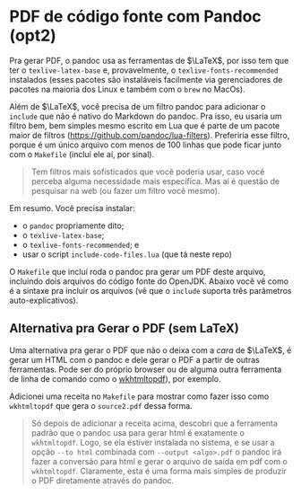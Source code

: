 # PDF de código fonte com Pandoc (opt2)

Pra gerar PDF, o pandoc usa as ferramentas de $\LaTeX$,
por isso tem que ter o `texlive-latex-base` e, provavelmente, o
`texlive-fonts-recommended` instalados (esses pacotes são
instaláveis facilmente via gerenciadores de pacotes na maioria
dos Linux e também com o `brew` no MacOs).

Além de $\LaTeX$, você precisa de um filtro pandoc para
adicionar o `include` que não é nativo do Markdown do pandoc. Pra
isso, eu usaria um filtro bem, bem simples mesmo escrito em Lua que
é parte de um pacote maior de filtros
(https://github.com/pandoc/lua-filters).  Preferiria esse filtro,
porque é um único arquivo com menos de 100 linhas que pode ficar
junto com o `Makefile` (incluí ele aí, por sinal).

> Tem filtros mais sofisticados que você poderia usar, caso você
> perceba alguma necessidade mais específica. Mas aí é questão de
> pesquisar na web (ou fazer um filtro você mesmo).

Em resumo. Você precisa instalar:

- o `pandoc` propriamente dito;
- o `texlive-latex-base`;
- o `texlive-fonts-recommended`; e
- usar o script `include-code-files.lua` (que tá neste repo)

O `Makefile` que incluí roda o pandoc pra gerar um PDF deste
arquivo, incluindo dois arquivos do código fonte do OpenJDK.
Abaixo você vê como é a sintaxe pra incluir os arquivos (vê
que o `include` suporta três parâmetros auto-explicativos).

## Alternativa pra Gerar o PDF (sem LaTeX)

Uma alternativa pra gerar o PDF que não o deixa com a _cara_ de
$\LaTeX$, é gerar um HTML com o pandoc e dele gerar o PDF a
partir de outras ferramentas. Pode ser do próprio browser ou de
alguma outra ferramenta de linha de comando como o
[wkhtmltopdf](https://github.com/wkhtmltopdf/wkhtmltopdf)), por
exemplo.

Adicionei uma receita no `Makefile` para mostrar como fazer
isso como `wkhtmltopdf` que gera o `source2.pdf` dessa forma.

> Só depois de adicionar a receita acima, descobri que a
> ferramenta padrão que o pandoc usa para gerar html é exatamente
> o `wkhtmltopdf`. Logo, se ela estiver instalada no sistema, e
> se usar a opção `--to html` combinada com `--output <algo>.pdf`
> o pandoc irá fazer a conversão para html e gerar o arquivo de
> saída em pdf com o `wkhtmltopdf`. Claramente, esta é uma forma
> mais simples de produzir o PDF diretamente através do pandoc.
